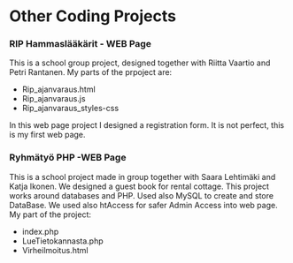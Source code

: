 
# Other Coding Projects

### RIP Hammaslääkärit - WEB Page

This is a school group project, designed together with Riitta Vaartio and Petri Rantanen. 
My parts of the prpoject are:
- Rip_ajanvaraus.html
- Rip_ajanvaraus.js
- Rip_ajanvaraus_styles-css <br>

In this web page project I designed a registration form.  It is not perfect, this is my first web page.

### Ryhmätyö PHP -WEB Page

This is a school project made in group together with Saara Lehtimäki and Katja Ikonen. 
We designed a guest book for rental cottage. 
This project works around databases and PHP. Used also MySQL to create and store DataBase.
We used also htAccess for safer Admin Access into web page. 
My part of the project:
- index.php
- LueTietokannasta.php
- Virheilmoitus.html


